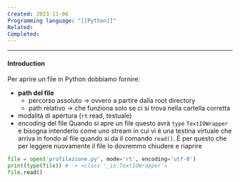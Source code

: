 ```yaml
---
Created: 2023-11-06
Programming language: "[[Python]]"
Related: 
Completed:
---
```

---
#### Introduction
Per aprire un file in Python dobbiamo fornire:
- **path del file** 
	- percorso assoluto → ovvero a partire dalla root directory
	- path relativo → che funziona solo se ci si trova nella cartella corretta
- modalità di apertura (`rt` read, testuale)
- encoding del file
Quando si apre un file questo avrà `type` `TextIOWrapper` e bisogna intenderlo come uno stream in cui vi è una testina virtuale che arriva in fondo al file quando si da il comando `read()`. È per questo che per leggere nuovamente il file lo dovremmo chiudere e riaprire

```python
file = open('profilazione.py', mode='rt', encoding='utf-8')
print(type(file)) # -> <class '_io.TextIOWrapper'>
file.read()
```